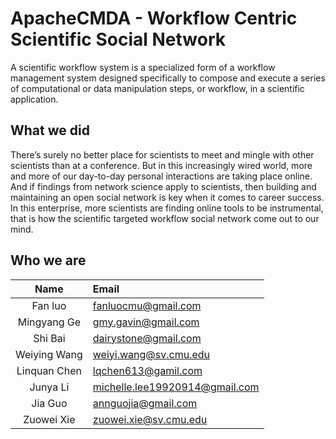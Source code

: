 # ApacheCMDA - Workflow Centric Scientific Social Network

A scientific workflow system is a specialized form of a workflow management system designed specifically to compose and execute a series of computational or data manipulation steps, or workflow, in a scientific application.

## What we did
There’s surely no better place for scientists to meet and mingle with other scientists than at a conference. But in this increasingly wired world, more and more of our day-to-day personal interactions are taking place online. And if findings from network science apply to scientists, then building and maintaining an open social network is key when it comes to career success. In this enterprise, more scientists are finding online tools to be instrumental, that is how the scientific targeted workflow social network come out to our mind.

## Who we are
| Name   | Email |
|:------:|:------|
|Fan luo|fanluocmu@gmail.com|
|Mingyang Ge|gmy.gavin@gmail.com|
|Shi Bai|dairystone@gmail.com|
|Weiying Wang|weiyi.wang@sv.cmu.edu |
|Linquan Chen|lqchen613@gamil.com|
|Junya Li|michelle.lee19920914@gmail.com |
|Jia Guo|annguojia@gmail.com|
|Zuowei Xie|zuowei.xie@sv.cmu.edu|
